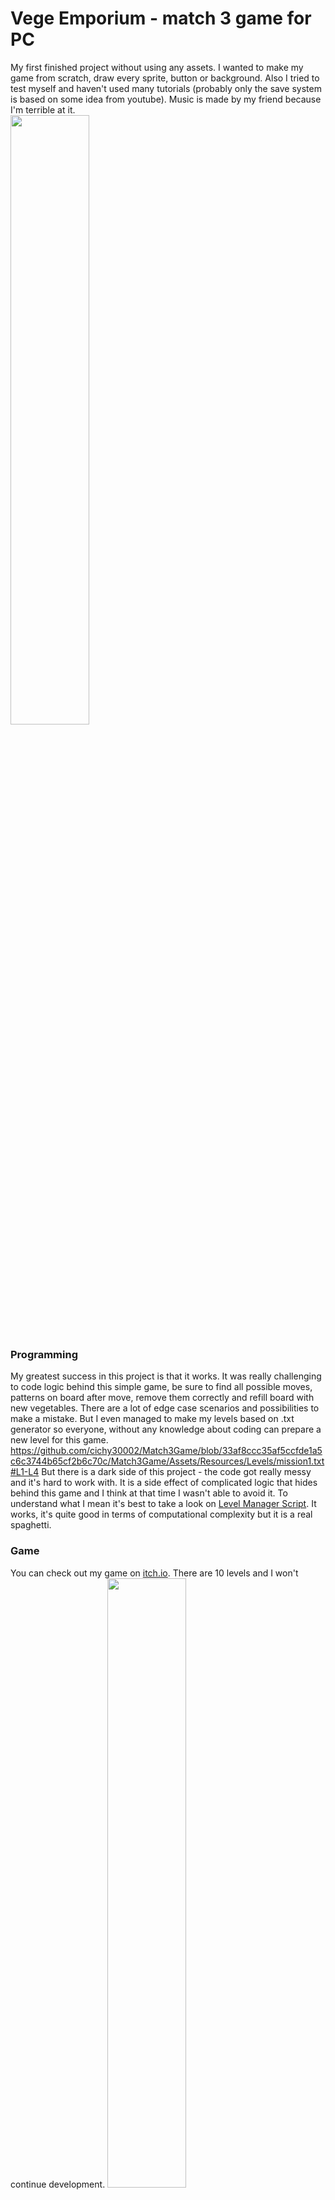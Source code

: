 # Vege Emporium - match 3 game for PC
My first finished project without using any assets. I wanted to make my game from scratch, draw every sprite, button or background. Also I tried to test myself and haven't used many tutorials (probably only the save system is based on some idea from youtube). Music is made by my friend because I'm terrible at it.\
<img src="https://user-images.githubusercontent.com/43621858/222664295-11c4ec70-4c03-4495-b1b5-b590c1fe76d3.png" width="50%" height="50%">
### Programming
My greatest success in this project is that it works. It was really challenging to code logic behind this simple game, be sure to find all possible moves, patterns on board after move, remove them correctly and refill board with new vegetables. There are a lot of edge case scenarios and possibilities to make a mistake. But I even managed to make my levels based on .txt generator so everyone, without any knowledge about coding can prepare a new level for this game.
https://github.com/cichy30002/Match3Game/blob/33af8ccc35af5ccfde1a5c6c3744b65cf2b6c70c/Match3Game/Assets/Resources/Levels/mission1.txt#L1-L4
But there is a dark side of this project - the code got really messy and it's hard to work with. It is a side effect of complicated logic that hides behind this game and I think at that time I wasn't able to avoid it. To understand what I mean it's best to take a look on [Level Manager Script](https://github.com/cichy30002/Match3Game/blob/main/Match3Game/Assets/Scripts/LevelManager.cs). It works, it's quite good in terms of computational complexity but it is a real spaghetti.
### Game
You can check out my game on [itch.io](https://cichy30002.itch.io/vege-emporium). There are 10 levels and I won't continue development.
<img src="https://user-images.githubusercontent.com/43621858/222665181-e0ebc203-0e2d-4e07-ae19-ec7ca3a288c6.png" width="50%" height="50%">
### Conclusion
My conclusions from this project were clean code, clean code and clean code. Honestly I wanted to improve everything in this area. I was really proud that I was able to do a game all by myself and wanted to continue on this path. You can check how it went on [my next project repo](https://github.com/cichy30002/MobileGame).
